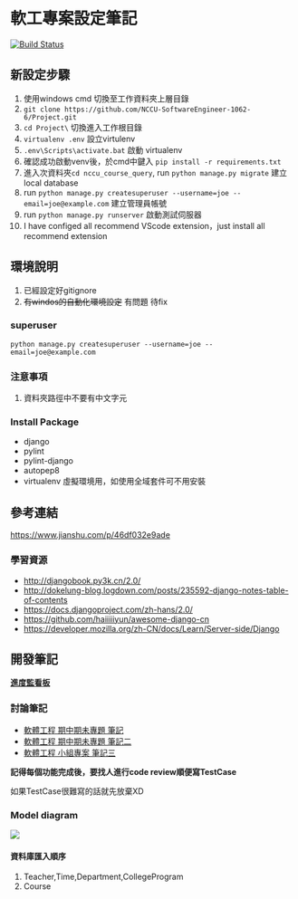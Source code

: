 軟工專案設定筆記
===
[![Build Status](https://travis-ci.com/NCCU-SoftwareEngineer-1062-6/Project.svg?branch=master)](https://travis-ci.com/NCCU-SoftwareEngineer-1062-6/Project)
## 新設定步驟
1. 使用windows cmd 切換至工作資料夾上層目錄
2. `git clone https://github.com/NCCU-SoftwareEngineer-1062-6/Project.git`
3. `cd Project\` 切換進入工作根目錄
2. `virtualenv .env` 設立virtulenv
3. `.env\Scripts\activate.bat` 啟動 virtualenv
4. 確認成功啟動venv後，於cmd中鍵入 `pip install -r requirements.txt`
5. 進入次資料夾`cd nccu_course_query`, run `python manage.py migrate` 建立local database
6. run `python manage.py createsuperuser --username=joe --email=joe@example.com` 建立管理員帳號
7. run `python manage.py runserver` 啟動測試伺服器
10. I have configed all recommend VScode extension，just install all recommend extension

## 環境說明
1. 已經設定好gitignore
2. ~~有windos的自動化環境設定~~ 有問題 待fix

### superuser
`python manage.py createsuperuser --username=joe --email=joe@example.com`
### 注意事項

1. 資料夾路徑中不要有中文字元


### Install Package
- django
- pylint
- pylint-django
- autopep8
- virtualenv 虛擬環境用，如使用全域套件可不用安裝

## 參考連結
https://www.jianshu.com/p/46df032e9ade

### 學習資源
- http://djangobook.py3k.cn/2.0/
- http://dokelung-blog.logdown.com/posts/235592-django-notes-table-of-contents
- https://docs.djangoproject.com/zh-hans/2.0/
- https://github.com/haiiiiiyun/awesome-django-cn
- https://developer.mozilla.org/zh-CN/docs/Learn/Server-side/Django

## 開發筆記

[**進度監看板**](https://github.com/NCCU-SoftwareEngineer-1062-6/Project/projects/1)
### 討論筆記
- [軟體工程 期中期未專題 筆記](https://hackmd.io/Ef-ewUAgT8KgyNV5gF4scQ)
- [軟體工程 期中期未專題 筆記二](https://hackmd.io/8JzlpH56RWC8hXhc_6DH9A)
- [軟體工程 小組專案 筆記三](https://hackmd.io/qd0zIVPkRACr2eTkKgwzPg?view)

**記得每個功能完成後，要找人進行code review順便寫TestCase**

如果TestCase很難寫的話就先放棄XD

### Model diagram

![](https://i.imgur.com/TwA6jvj.png)

#### 資料庫匯入順序

1. Teacher,Time,Department,CollegeProgram
2. Course

